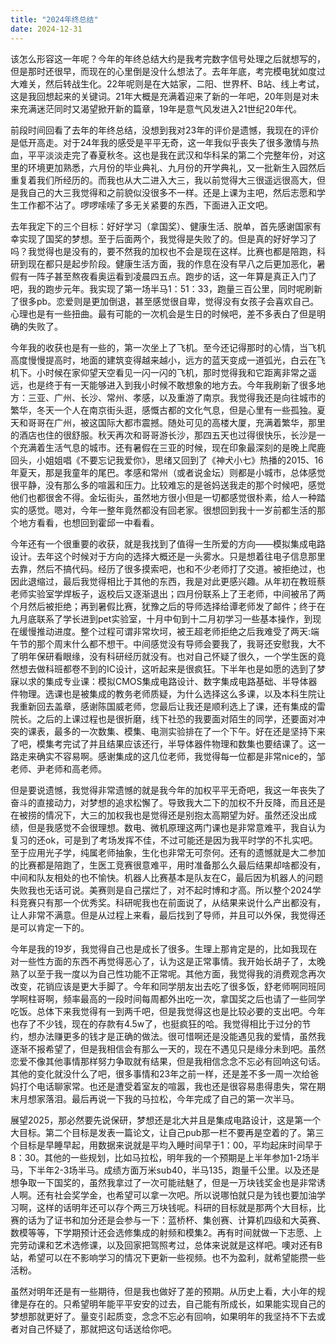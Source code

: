 ```yaml
---
title: "2024年终总结"
date: 2024-12-31
---
```


该怎么形容这一年呢？今年的年终总结大约是我考完数字信号处理之后就想写的，但是那时还很早，而现在的心里倒是没什么想法了。去年年底，考完模电犹如度过大难关，然后转战生化。22年呢则是在大姑家，二阳、世界杯、B站、线上考试，这是我回想起来的关键词。21年大概是充满着迎来了新的一年吧，20年则是对未来充满迷茫同时又渴望掀开新的篇章，19年是意气风发进入21世纪20年代。  

前段时间回看了去年的年终总结，没想到我对23年的评价是遗憾，我现在的评价是低开高走。对于24年我的感受是平平无奇，这一年我似乎丧失了很多激情与热血，平平淡淡走完了春夏秋冬。这也是我在武汉和华科呆的第二个完整年份，对这里的环境更加熟悉，六月份的毕业典礼、九月份的开学典礼，又一批新生入园然后重复着我们所经历的。而我也从大二进入大三，我以前觉得大三很遥远很高大，但是我自己的大三我觉得和之前貌似没很多不一样。还是上课为主吧，然后志愿和学生工作都不沾了。啰啰嗦嗦了多无关紧要的东西，下面进入正文吧。  

去年我定下的三个目标：好好学习（拿国奖）、健康生活、脱单，首先感谢国家有幸实现了国奖的梦想。至于后面两个，我觉得是失败了的。但是真的好好学习了吗？我觉得也是没有的，要不然我的加权也不会是现在这样。比赛也都是陪跑，科研到现在都只是起步阶段。健康生活方面，我的作息在没有早八之后更加恶化，暑假有一阵子甚至熬夜看奥运看到凌晨四五点。跑步的话，这一年算是真正入门了吧，我的跑步元年。我实现了第一场半马1：51：33，跑量三百公里，同时呢刷新了很多pb。恋爱则是更加倒退，甚至感觉很自卑，觉得没有女孩子会喜欢自己。心理也是有一些扭曲。最有可能的一次机会是生日的时候吧，差不多表白了但是明确的失败了。  

今年我的收获也是有一些的，第一次坐上了飞机。至今还记得那时的心情，当飞机高度慢慢提高时，地面的建筑变得越来越小，远方的蓝天变成一道弧光，白云在飞机下。小时候在家仰望天空看见一闪一闪的飞机，那时觉得我和它距离非常之遥远，也是终于有一天能够进入到我小时候不敢想象的地方去。今年我刷新了很多地方：三亚、广州、长沙、常州、孝感，以及重游了南京。我觉得我还是向往城市的繁华，冬天一个人在南京街头逛，感慨古都的文化气息，但是心里有一些孤独。夏天和哥哥在广州，被这国际大都市震撼。随处可见的高楼大厦，充满着繁华，那里的酒店也住的很舒服。秋天再次和哥哥游长沙，那四五天也过得很快乐，长沙是一个充满着生活气息的城市。还有暑假在三亚的时候，现在印象最深刻的是晚上爬鹿回头，小姐姐唱《不要忘记我爱你》，思绪又回到了《神犬小七》热播的2015、16年夏天，那是我童年的尾巴。孝感和常州（或者说金坛）则都是小城市，总体感觉很平静，没有那么多的喧嚣和压力。比较难忘的是爸妈送我走的那个时候吧，感觉他们也都很舍不得。金坛街头，虽然地方很小但是一切都感觉很朴素，给人一种踏实的感觉。嗯对，今年一整年竟然都没有回老家。很想回到我十一岁前都生活的那个地方看看，也想回到霍邱一中看看。  

今年还有一个很重要的收获，就是我找到了值得一生所爱的方向——模拟集成电路设计。去年这个时候对于方向的选择大概还是一头雾水。只是想着往电子信息那里去靠，然后不搞代码。经历了很多摸索吧，也和不少老师打了交道。被拒绝过，也因此退缩过，最后我觉得相比于其他的东西，我是对此更感兴趣。从年初在教班蔡老师实验室学焊板子，返校后又逐渐退出；四月份联系上了王老师，中间被吊了两个月然后被拒绝；再到暑假比赛，犹豫之后的导师选择给谭老师发了邮件；终于在九月底联系了学长进到pet实验室，十月中旬到十二月初学习一些基本操作，到现在缓慢推动进度。整个过程可谓非常坎坷，被王超老师拒绝之后我难受了两天:端午节的那个周末什么都不想干。中间感觉没有导师会要我了，我哥还安慰我，大不了明年保研看眼缘，没有科研经历就没有。也对自己怀疑了很久，一个学生医的竟然想去做科班都卷不到的IC设计，这听起来是很疯狂。下半年也是如愿的选到了梦寐以求的集成专业课：模拟CMOS集成电路设计、数字集成电路基础、半导体器件物理。选课也是被集成的教务老师质疑，为什么选择这么多课，以及本科生院让我重新回去盖章，感谢陈国威老师，您最后让我还是顺利选上了课，还有集成的雷院长。之后的上课过程也是很折磨，线下社恐的我要面对陌生的同学，还要面对冲突的课表，最多的一次数集、模集、电测实验排在了一个下午。好在还是坚持下来了吧，模集考完试了并且结果应该还行，半导体器件物理和数集也要结课了。这一路走来确实不容易啊。感谢集成的这几位老师，我觉得每一位都是非常nice的，邹老师、尹老师和高老师。  

但是要说遗憾，我觉得非常遗憾的就是我今年的加权平平无奇吧，我这一年丧失了奋斗的直接动力，对梦想的追求松懈了。导致我大二下的加权不升反降，而且还是在被捞的情况下，大三的加权我也是觉得还是别抱太高期望为好。虽然还没出成绩，但是我感觉不会很理想。数电、微机原理这两门课也是非常意难平，我自认为复习的还ok，可是到了考场发挥不佳，不过可能还是因为我平时学的不扎实吧。至于应用光子学，纯属老师抽象，生化也非常无可奈何。还有的遗憾就是大二参加的比赛都是陪跑了，生医工竞赛很意难平，用时准备那么久最后结果却啥都没有，中间和队友相处的也不愉快。机器人比赛基本是队友在C，最后因为机器人的问题失败我也无话可说。美赛则是自己摆烂了，对不起时博和才高。所以整个2024学科竞赛只有那一个优秀奖。科研呢我也在前面说了，从结果来说什么产出都没有，让人非常不满意。但是从过程上来看，最后找到了导师，并且可以外保，我觉得还是可以肯定一下的。  

今年是我的19岁，我觉得自己也是成长了很多。生理上那肯定是的，比如我现在对一些性方面的东西不再觉得恶心了，认为这是正常事情。我开始长胡子了，太晚熟了以至于我一度以为自己性功能不正常呢。其他方面，我觉得我的消费观念再次改变，花销应该是更大手脚了。今年和同学朋友出去吃了很多饭，舒老师啊同班同学啊柱哥啊，频率最高的一段时间每周都外出吃一次，拿国奖之后也请了一些同学吃饭。总体下来我觉得有一到两千吧，但是我觉得这也是比较必要的支出吧。今年也存了不少钱，现在的存款有4.5w了，也挺疯狂的哈。我觉得相比于过分的节约，想办法赚更多的钱才是正确的做法。很可惜啊还是没能遇见我的爱情，虽然我逐渐不报希望了，但是我相信会有那么一天的，现在不遇见只是缘分未到吧。虽然恋爱不像其他事情那样努力争取就有结果，但是我相信念念不忘必有回响这句话。其他的变化就没什么了吧，很多事情和23年之前一样，还是差不多一周一次给爸妈打个电话聊家常。也还是遭受着室友的喧嚣，我也还是很容易患得患失，常在期末月想家落泪。最后再说一下我的马拉松，今年完成了自己的第一次半马。  

展望2025，那必然要先说保研，梦想还是北大并且是集成电路设计，这是第一个大目标。第二个目标是发表一篇论文，让自己pub那一栏不要再是空着的了。第三个目标是早睡早起，用数据来说就是平均入睡时间早于1：00，平均起床时间早于8：30。其他的一些规划，比如马拉松，明年我的一个预期是上半年参加1-2场半马，下半年2-3场半马。成绩方面万米sub40，半马135，跑量千公里。以及还是想争取一下国奖的，虽然我拿过了一次可能祛魅了，但是一万块钱奖金也是非常诱人啊。还有社会奖学金，也希望可以拿一次吧。所以说哪怕就只是为钱也要加油学习啊，这样的话明年还可以存个两三万块钱呢。科研的目标就是那两个大目标，比赛的话为了证书和加分还是会参与一下：蓝桥杯、集创赛、计算机四级和大英赛、数模等等，下学期预计还会选修集成的射频和模集2。再有时间就做一下志愿、上完劳动课和艺术选修课，以及回家把驾照考过，总体来说就是这样吧。噢对还有B站，希望可以在不影响学习的情况下更新一些视频。也不为盈利，就希望能攒一些活粉。  

虽然对明年还是有一些期待，但是我也做好了差的预期。从历史上看，大小年的规律是存在的。只希望明年能平平安安的过去，自己能有所成长，如果能实现自己的梦想那就更好了。量变引起质变，念念不忘必有回响，如果明年的我坚持不下去或者对自己怀疑了，那就把这句话送给你吧。  
